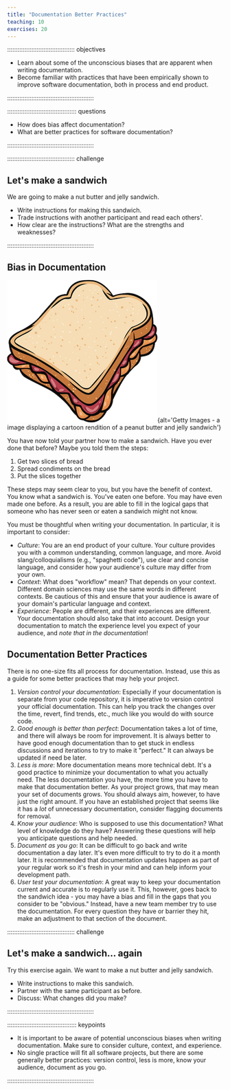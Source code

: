 ```yaml
---
title: "Documentation Better Practices"
teaching: 10
exercises: 20
---
```


::::::::::::::::::::::::::::::::::::::: objectives

- Learn about some of the unconscious biases that are apparent when writing documentation.
- Become familiar with practices that have been empirically shown to improve software documentation, both in process and end product.


::::::::::::::::::::::::::::::::::::::::::::::::::

:::::::::::::::::::::::::::::::::::::::: questions

- How does bias affect documentation?
- What are better practices for software documentation?

::::::::::::::::::::::::::::::::::::::::::::::::::

:::::::::::::::::::::::::::::::::::::::  challenge

## Let's make a sandwich

We are going to make a nut butter and jelly sandwich.

* Write instructions for making this sandwich.
* Trade instructions with another participant and read each others'.
* How clear are the instructions? What are the strengths and weaknesses?

::::::::::::::::::::::::::::::::::::::::::::::::::

## Bias in Documentation

![](fig/sandwich.png){alt='Getty Images - a image displaying a cartoon rendition of a peanut butter and jelly sandwich'}

You have now told your partner how to make a sandwich. Have you ever done that before?
Maybe you told them the steps:

1. Get two slices of bread
1. Spread condiments on the bread
1. Put the slices together

These steps may seem clear to you, but you have the benefit of context. You
know what a sandwich is. You've eaten one before. You may have even made
one before. As a result, you are able to fill in the logical gaps that
someone who has never seen or eaten a sandwich might not know.

You must be thoughtful when writing your documentation. In particular, it is
important to consider:

- *Culture*: You are an end product of your culture. Your culture provides you with a common understanding, common language, and more. Avoid slang/colloquialisms (e.g., "spaghetti code"), use clear and concise language, and consider how your audience's culture may differ from your own.
- *Context*: What does "workflow" mean? That depends on your context. Different domain sciences may use the same words in different contexts. Be cautious of this and ensure that your audience is aware of your domain's particular language and context.
- *Experience*: People are different, and their experiences are different. Your documentation should also take that into account. Design your documentation to match the experience level you expect of your audience, and _note that in the documentation_!

## Documentation Better Practices

There is no one-size fits all process for documentation. Instead, use this
as a guide for some better practices that may help your project.

1. _Version control your documentation_: Especially if your documentation is separate from your code repository, it is imperative to version control your official documentation. This can help you track the changes over the time, revert, find trends, etc., much like you would do with source code.
1. _Good enough is better than perfect_: Documentation takes a lot of time, and there will always be room for improvement. It is always better to have good enough documentation than to get stuck in endless discussions and iterations to try to make it "perfect." It can always be updated if need be later.
1. _Less is more_: More documentation means more technical debt. It's a good practice to minimize your documentation to what you actually need. The less documentation you have, the more time you have to make that documentation better. As your project grows, that may mean your set of documents grows. You should always aim, however, to have just the right amount. If you have an established project that seems like it has a _lot_ of unnecessary documentation, consider flagging documents for removal.
1. _Know your audience_: Who is supposed to use this documentation? What level of knowledge do they have? Answering these questions will help you anticipate questions and help needed.
1. _Document as you go_: It can be difficult to go back and write documentation a day later. It's even more difficult to try to do it a month later. It is recommended that documentation updates happen as part of your regular work so it's fresh in your mind and can help inform your development path.
1. _User test your documentation_: A great way to keep your documentation current and accurate is to regularly use it. This, however, goes back to the sandwich idea - you may have a bias and fill in the gaps that you consider to be "obvious." Instead, have a new team member try to use the documentation. For every question they have or barrier they hit, make an adjustment to that section of the document.

:::::::::::::::::::::::::::::::::::::::  challenge

## Let's make a sandwich... again

Try this exercise again. We want to make a nut butter and jelly sandwich.

* Write instructions to make this sandwich.
* Partner with the same participant as before.
* Discuss: What changes did you make?

::::::::::::::::::::::::::::::::::::::::::::::::::

:::::::::::::::::::::::::::::::::::::::: keypoints

- It is important to be aware of potential unconscious biases when writing documentation. Make sure to consider culture, context, and experience.
- No single practice will fit all software projects, but there are some generally better practices: version control, less is more, know your audience, document as you go.

::::::::::::::::::::::::::::::::::::::::::::::::::

